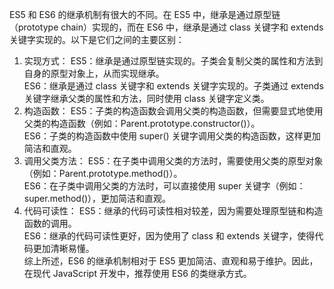 ES5 和 ES6 的继承机制有很大的不同。在 ES5 中，继承是通过原型链（prototype chain）实现的，而在 ES6 中，继承是通过 class 关键字和 extends 关键字实现的。以下是它们之间的主要区别：

1. 实现方式：
   ES5：继承是通过原型链实现的。子类会复制父类的属性和方法到自身的原型对象上，从而实现继承。  
   ES6：继承是通过 class 关键字和 extends 关键字实现的。子类通过 extends 关键字继承父类的属性和方法，同时使用 class 关键字定义类。
2. 构造函数：
   ES5：子类的构造函数会调用父类的构造函数，但需要显式地使用父类的构造函数（例如：Parent.prototype.constructor()）。  
   ES6：子类的构造函数中使用 super() 关键字调用父类的构造函数，这样更加简洁和直观。
3. 调用父类方法：
   ES5：在子类中调用父类的方法时，需要使用父类的原型对象（例如：Parent.prototype.method()）。  
   ES6：在子类中调用父类的方法时，可以直接使用 super 关键字（例如：super.method()），更加简洁和直观。
4. 代码可读性：
   ES5：继承的代码可读性相对较差，因为需要处理原型链和构造函数的调用。  
   ES6：继承的代码可读性更好，因为使用了 class 和 extends 关键字，使得代码更加清晰易懂。  
   综上所述，ES6 的继承机制相对于 ES5 更加简洁、直观和易于维护。因此，在现代 JavaScript 开发中，推荐使用 ES6 的类继承方式。

